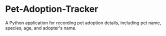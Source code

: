 # Pet-Adoption-Tracker
A Python application for recording pet adoption details, including pet name, species, age, and adopter's name.
